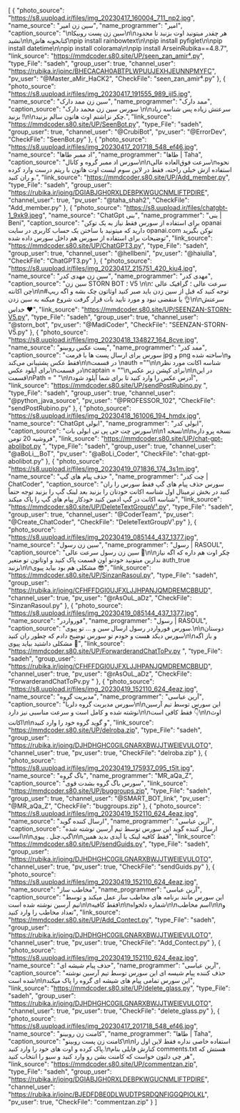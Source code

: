 [
  {
    "photo_source": "https://s8.uupload.ir/files/img_20230417_160004_711_np2.jpg",
    "name_source": "سین زن امیر",
    "name_programmer": "امیر",
    "caption_source": "\nسین زن پست روبیکا\n\nهر چقدر میتونید اوت بزنید تا محدود نشید\n\nکتابخونه هاش\npip install rainbowtext\n\npip install pyfiglet\n\npip install datetime\n\npip install colorama\n\npip install ArseinRubika==4.8.7",
    "link_source": "https://mmdcoder.s80.site/UP/seen_zan_amir⁴.py",
    "type_File": "sadeh",
    "group_user": true,
    "channel_user": "https://rubika.ir/joinc/BHECACAH0ABTPLWPUUJEXHJEUNNPMYFC",
    "pv_user": "@Master_aMir_HaCK2",
    "CheckFile": "seen_zan_amir⁴.py"
  },
  {
    "photo_source": "https://s8.uupload.ir/files/img_20230417_191555_989_ijl5.jpg",
    "name_source": "سین زن ممد دارک",
    "name_programmer": "ممد دارک",
    "caption_source": "سورس سین زن محمد دارک \n\nسرعتش زیاده پس شناسه زیاد بزنید !\n\nچکر نزاشتم اوث هاتون سالم بزنید.",
    "link_source": "https://mmdcoder.s80.site/UP/SeenBot.py",
    "type_File": "sadeh",
    "group_user": true,
    "channel_user": "@CrubiBot",
    "pv_user": "@ErrorDev",
    "CheckFile": "SeenBot.py"
  },
  {
    "photo_source": "https://s8.uupload.ir/files/img_20230417_201718_548_ef46.jpg",
    "name_source": "اد ممبر طاها",
    "name_programmer": "طاها | Taha",
    "caption_source": "سورس اد ممبر گروه و کانال\n\nسرعت فوق‌العاده عالی\nنحوه استفاده ازش خیلی راحته، فقط در لاین سوم لیست اوت هاتون با ریتم درست وارد کرده  و ران کنید.",
    "link_source": "https://mmdcoder.s80.site/UP/Add_member.py",
    "type_File": "sadeh",
    "group_user": "https://rubika.ir/joing/DGIABJGH0RXLDEBPKWGUCNMLIFTPDIRE",
    "channel_user": true,
    "pv_user": "@taha_shah2",
    "CheckFile": "Add_member.py"
  },
  {
    "photo_source": "https://s8.uupload.ir/files/chatgbt-1_9xk9.jpeg",
    "name_source": "ChatGpt بنی",
    "name_programmer": "بنی | Beni",
    "caption_source": "برای استفاده از سورس فقط نیاز به یک توکن opanai دارید که میتونید با ساختن یک حساب کاربری در سایت opanai.com توکن بگیرید توضیحات برای استفاده از سورس هم داخل سورس داده شده",
    "link_source": "https://mmdcoder.s80.site/UP/ChatGPT3.py",
    "type_File": "sadeh",
    "group_user": true,
    "channel_user": "@hellbeni",
    "pv_user": "@haiulla",
    "CheckFile": "ChatGPT3.py"
  },
  {
    "photo_source": "https://s8.uupload.ir/files/img_20230417_215751_420_kiu4.jpg",
    "name_source": "سین زن مهدی کدر",
    "name_programmer": "مهدی کدر",
    "caption_source": "سین زن STORN BOT ؛ V5 \n\nسرعت عالی ؛ گرافیک عالی ؛ چن اکانته\n\n#توجه کنید که قبل از سین زدن باید صبر کنید اوثاتون چک بشه و اگه ریپ یا منقضی نبود و مورد تایید بات قرار گرفت شروع میکنه به سین زدن 👌\n\nسرعتش خداس ♥️",
    "link_source": "https://mmdcoder.s80.site/UP/SEENZAN-STORN-V5.py",
    "type_File": "sadeh",
    "group_user": true,
    "channel_user": "@storn_bot",
    "pv_user": "@MadiCoder",
    "CheckFile": "SEENZAN-STORN-V5.py"
  },
  {
    "photo_source": "https://s8.uupload.ir/files/img_20230418_134827_164_8cve.jpg",
    "name_source": "پست عکس روبینو",
    "name_programmer": "ممد کدر",
    "caption_source": "سورس برای ارسال پست ها با فرمت jpg و png ساخته شده\nو فقط عکس پشتیبانی می‌کند\n\nدر قسمت \nauth =\"\"\n\nشناسه اکانت مورد نظر برای آپلود عکس\nدر قسمت\ncaptain = \"\"\nبرای کپشن زیر عکس\n\nدر این قسمت\nPath = \" \"\n\nآدرس عکس را وارد کنید تا برای شما آپلود شود",
    "link_source": "https://mmdcoder.s80.site/UP/sendPostRubino.py ",
    "type_File": "sadeh",
    "group_user": true,
    "channel_user": "@python_java_source",
    "pv_user": "@PROFESSOR_102",
    "CheckFile": "sendPostRubino.py"
  },
  {
    "photo_source": "https://s8.uupload.ir/files/img_20230418_161006_194_hmdx.jpg",
    "name_source": "ChatGpt ابولی",
    "name_programmer": "ابولی کدر",
    "caption_source": "سورس چت جی پی تی ابولی بات\n\nنسخه 1\n\nنسخه پرو داره فروشیه 20 تومن",
    "link_source": "https://mmdcoder.s80.site/UP/chat-gpt-abolibot.py ",
    "type_File": "sadeh",
    "group_user": true,
    "channel_user": "@aBoLi__BoT",
    "pv_user": "@aBoLi_Coder",
    "CheckFile": "chat-gpt-abolibot.py"
  },
  {
    "photo_source": "https://s8.uupload.ir/files/img_20230419_071836_174_3s1m.jpg",
    "name_source": "حذف پیام‌ های گپ ",
    "name_programmer": "چت کدر | ChatCoder",
    "caption_source": "سورس حذف پیام های گپ فقط سورس را ران کنید در بخش ترمینال اول شناسه اکانت خودتان را بزنید بعد لینک گپ را بزنید توجه حتماً شناسه اکانت در گپ ادمین کنید خودکار پیام های گپ را پاک میکند",
    "link_source": "https://mmdcoder.s80.site/UP/DeleteTextGroupV¹.py",
    "type_File": "sadeh",
    "group_user": true,
    "channel_user": "@CoderTeam",
    "pv_user": "@Create_ChatCoder",
    "CheckFile": "DeleteTextGroupV¹.py"
  },
  {
    "photo_source": "https://s8.uupload.ir/files/img_20230419_085144_437_1377.jpg",
    "name_source": "سین زن رسول",
    "name_programmer": "رسول | RASOUL",
    "caption_source": "سین زن رسول سرعت عالی 🗿\n‌\nچکر اوت هم داره که اگه نیاز ندارین میتونید خودتو اون قسمت پاک کنید و اوتاتون تو متغیر auth_true بزنید\n\nمشکلی هم بود بیاید پیوی 😎",
    "link_source": "https://mmdcoder.s80.site/UP/SinzanRasoul.py",
    "type_File": "sadeh",
    "group_user": "https://rubika.ir/joing/CFHFFDGI0UJFXLJJHPANJQMDREMCBBUD",
    "channel_user": true,
    "pv_user": "@rAsOuL_aDz",
    "CheckFile": "SinzanRasoul.py"
  },
  {
    "photo_source": "https://s8.uupload.ir/files/img_20230419_085144_437_1377.jpg",
    "name_source": "فورواردر",
    "name_programmer": "رسول | RASOUL",
    "caption_source": "سورس فورواردر رسول ارسال سین و ‌... تو پیوی.\n\nدوستان سورس دیکد هست و خودم تو سورس توضیح دادم که چطور ران کنید\n\nو باز اگه مشکلی داشتید بیاید پیوی 🌚",
    "link_source": "https://mmdcoder.s80.site/UP/ForwarderandChatToPv.py ",
    "type_File": "sadeh",
    "group_user": "https://rubika.ir/joing/CFHFFDGI0UJFXLJJHPANJQMDREMCBBUD",
    "channel_user": true,
    "pv_user": "@rAsOuL_aDz",
    "CheckFile": "ForwarderandChatToPv.py "
  },
  {
    "photo_source": "https://s8.uupload.ir/files/img_20230419_152110_624_4eaz.jpg",
    "name_source": "مدیریت گروه",
    "name_programmer": "آرین عباسی",
    "caption_source": "سورس مدیریت گروه دلربا\n\nاین سورس توسط تیم آرسین نوشته شده و کامل است و سرعت مناسبی نیز دارد\n\nفقط کافی است 👇\n\nاوث اکانت\n\nو گوید گروه خود را وارد کنید",
    "link_source": "https://mmdcoder.s80.site/UP/delroba.zip",
    "type_File": "sadeh",
    "group_user": "https://rubika.ir/joing/DJHDHGHC0GILGNARXBWJJTWEIEVULOTO",
    "channel_user": true,
    "pv_user": true,
    "CheckFile": "delroba.zip"
  },
  {
    "photo_source": "https://s8.uupload.ir/files/img_20230419_175937_095_t5lt.jpg",
    "name_source": "باگ گروه",
    "name_programmer": "MR_aQa_Z",
    "caption_source": "سورس باگ گروه بشدت قوی",
    "link_source": "https://mmdcoder.s80.site/UP/buggroups.zip",
    "type_File": "sadeh",
    "group_user": true,
    "channel_user": "@SMART_BOT_link",
    "pv_user": "@MR_aQa_Z",
    "CheckFile": "buggroups.zip"
  },
  {
    "photo_source": "https://s8.uupload.ir/files/img_20230419_152110_624_4eaz.jpg",
    "name_source": "ارسال کننده گوید",
    "name_programmer": "آرین عباسی",
    "caption_source": "ارسال کننده گوید  این سورس توسط تیم آرسین نوشته شده است\n\nگپ.چنل . پیوی\n\nفقط کافیه لینک یا آیدی بدید همین",
    "link_source": "https://mmdcoder.s80.site/UP/sendGuids.py",
    "type_File": "sadeh",
    "group_user": "https://rubika.ir/joing/DJHDHGHC0GILGNARXBWJJTWEIEVULOTO",
    "channel_user": true,
    "pv_user": true,
    "CheckFile": "sendGuids.py"
  },
  {
    "photo_source": "https://s8.uupload.ir/files/img_20230419_152110_624_4eaz.jpg",
    "name_source": "مخاطب ساز",
    "name_programmer": "آرین عباسی",
    "caption_source": "این سورس مانند برنامه های مخاطب ساز عمل میکند و توسط تیم آرسین نوشته شده است\n\nفقط کافیه\n\nشماره دلخواه\n\nاسم مخاطب\n\nو تعداد مخاطب را وارد کنید",
    "link_source": "https://mmdcoder.s80.site/UP/Add_Contect.py",
    "type_File": "sadeh",
    "group_user": "https://rubika.ir/joing/DJHDHGHC0GILGNARXBWJJTWEIEVULOTO",
    "channel_user": true,
    "pv_user": true,
    "CheckFile": "Add_Contect.py"
  },
  {
    "photo_source": "https://s8.uupload.ir/files/img_20230419_152110_624_4eaz.jpg",
    "name_source": "حذف پیام شیشه ای",
    "name_programmer": "آرین عباسی",
    "caption_source": "حذف کننده پیام شیسه ای این سورس توسط تیم آرسین نوشته شده است\n\nاین سورس تمامی پیام های شیشه ای گروه را پاک میکند",
    "link_source": "https://mmdcoder.s80.site/UP/delete_glass.py",
    "type_File": "sadeh",
    "group_user": "https://rubika.ir/joing/DJHDHGHC0GILGNARXBWJJTWEIEVULOTO",
    "channel_user": true,
    "pv_user": true,
    "CheckFile": "delete_glass.py"
  },
  {
    "photo_source": "https://s8.uupload.ir/files/img_20230417_201718_548_ef46.jpg",
    "name_source": "کامنت زن روبینو",
    "name_programmer": "طاها | Taha",
    "caption_source": "کامنت زن پست روبینو\n\nاستفاده خاصی نداره فقط لاین اول را پاک کرده و اوت های خود را وارد کنید.\nکنارش فایلی بنام comments.txt هستش که هر چی دلتون خواست که کامنت بشن رو وارد کنید و سیو را انتخاب کنید",
    "link_source": "https://mmdcoder.s80.site/UP/commentzan.zip",
    "type_File": "sadeh",
    "group_user": "https://rubika.ir/joing/DGIABJGH0RXLDEBPKWGUCNMLIFTPDIRE",
    "channel_user": "https://rubika.ir/joinc/BJEDFDBE0DLWUDTPSRDQNFIGGQPIOLKL",
    "pv_user": true,
    "CheckFile": "commentzan.zip"
  }
]

